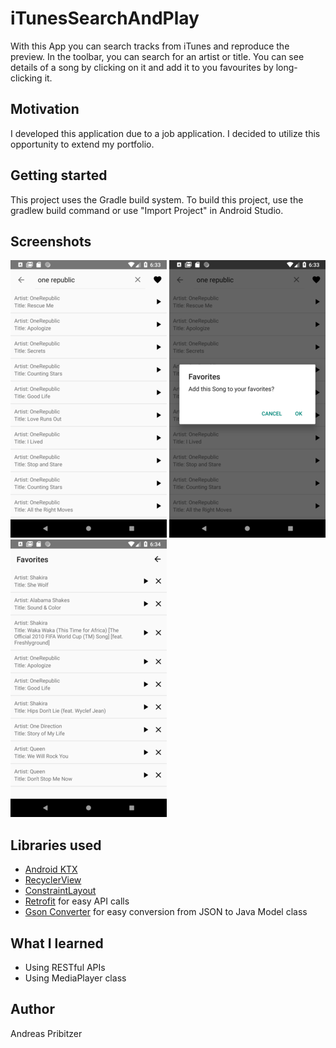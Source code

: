 # iTunesSearchAndPlay
With this App you can search tracks from iTunes and reproduce the preview. In the toolbar, you can search for an artist or title. You can see details of a song by clicking on it and add it to you favourites by long-clicking it.

## Motivation
I developed this application due to a job application. I decided to utilize this opportunity to extend my portfolio.

## Getting started
This project uses the Gradle build system. To build this project, use the gradlew build command or use "Import Project" in Android Studio.

## Screenshots
![](images/Screenshot1.png)
![](images/Screenshot2.png)
![](images/Screenshot3.png)

## Libraries used
* [Android KTX](https://developer.android.com/kotlin)
* [RecyclerView](https://developer.android.com/guide/topics/ui/layout/recyclerview)
* [ConstraintLayout](https://developer.android.com/reference/android/support/constraint/ConstraintLayout)
* [Retrofit](https://square.github.io/retrofit/) for easy API calls
* [Gson Converter](https://github.com/square/retrofit/tree/master/retrofit-converters/gson) for easy conversion from JSON to Java Model class

## What I learned
* Using RESTful APIs
* Using MediaPlayer class

## Author
Andreas Pribitzer
